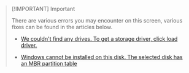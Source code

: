 > [!IMPORTANT] Important
> 
> There are various errors you may encounter on this screen, various fixes can be found in the articles below.
> 
> - [We couldn't find any drives. To get a storage driver, click load driver.](../../content/docs/guides/intel-rst)
> 
> - [Windows cannot be installed on this disk. The selected disk has an MBR partition table](../../content/docs/guides/windows-cannot-mbr)
